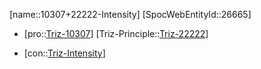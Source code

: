 ﻿---
type: TrizContradiction
aliases:
- 10307+22222-Intensity
license: CC BY-SA 4.0
copyright: https://github.com/SpocWeb
IsDeleted: false
IsReadOnly: false
Confidential: public
tags: 
- Triz/Contradiction
---
[name::10307+22222-Intensity]
[SpocWebEntityId::26665]
+ [pro::[Triz-10307](Triz-10307)]
[Triz-Principle::[Triz-22222](Triz-22222)]
- [con::[Triz-Intensity](tech/Triz/Parameter/Triz-Intensity.md)]

